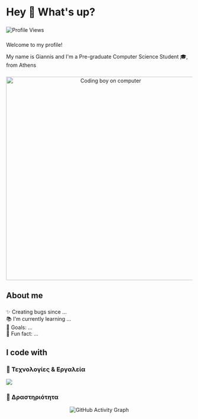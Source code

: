 <h1 align="left">Hey 👋 What's up?</h1>

###
<p align="left">
  <img src="https://komarev.com/ghpvc/?username=USERNAME&label=Profile%20Views&color=blue&style=flat" alt="Profile Views"/>
</p>

###
<p align="left">Welcome to my profile!</p>
<p align="left">My name is Giannis and I'm a Pre-graduate Computer Science Student 🎓, from Athens</p>

###

<p align="center">
  <img src="https://(images.openai.com/thumbnails/url/hKdQaHicu1mUUVJSUGylr5-al1xUWVCSmqJbkpRnoJdeXJJYkpmsl5yfq5-Zm5ieWmxfaAuUsXL0S7F0Tw72CDd3NXL0Lg0ti8ryMXALNXMvMAvycMzI8kosdEkJinJJL3P1NPQIrsj0TrLUNckwTE4LyIkM1y1TKwYAnyAoKg"](https://giphy.com/gifs/computador-gu-tecnology-bGgsc5mWoryfgKBx1u) 
       alt="Coding boy on computer" 
       width="550"/>
</p>

###

<h2 align="left">About me</h2>

###

<p align="left">✨ Creating bugs since ...<br>📚 I'm currently learning ...<br>🎯 Goals: ...<br>🎲 Fun fact: ...</p> 

###

<h2 align="left">I code with</h2>

###

### 🔹 Τεχνολογίες & Εργαλεία
<p align="left">
  <img src="https://skillicons.dev/icons?i=cs,cpp,python,html,css,js,sqlite,unity,git,github" />
</p>

### 🔹 Δραστηριότητα
<p align="center">
  <img src="https://github-readme-activity-graph.vercel.app/graph?username=GiannisStath&theme=tokyo-night" alt="GitHub Activity Graph"/>
</p>


###
